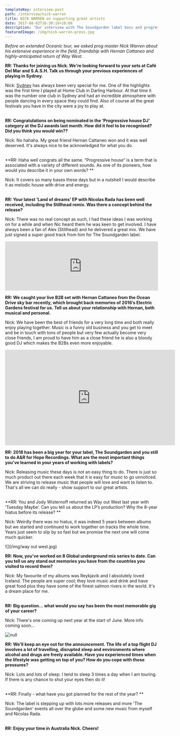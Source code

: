 ```yaml
---
templateKey: interview-post
path: /interview/nick-warren
title: NICK WARREN on supporting great artists
date: 2017-08-02T16:30:19+10:00
description: 'Our interview with The Soundgarden label boss and progressive house icon. '
featuredImage: /img/nick-warren-press.jpg
---
```

_Before an extended Oceanic tour, we asked prog master Nick Warren about his extensive experience in the field, friendship with Hernan Cattaneo and highly-anticipated return of Way West._

**RR: Thanks for joining us Nick. We're looking forward to your sets at Café Del Mar and S.A.S.H. Talk us through your previous experiences of playing in Sydney.**

Nick: [Sydney](https://www.ravereviewz.net/Events) has always been very special for me. One of the highlights was the first time I played at Home Club in Darling Harbour. At that time it was the number one club in Sydney and had an incredible atmosphere with people dancing in every space they could find. Also of course all the great festivals you have in the city were a joy to play at.
<br><br>

**RR: Congratulations on being nominated in the ‘Progressive house DJ’ category at the DJ awards last month. How did it feel to be recognised? Did you think you would win??**

Nick: No hahaha. My great friend Hernan Cattaneo won and it was well deserved. It's always nice to be acknowledged for what you do.
<br><br>

**RR: Haha well congrats all the same. “Progressive house“ is a term that is associated with a variety of different sounds. As one of its pioneers, how would you describe it in your own words? **

Nick: It covers so many bases these days but in a nutshell I would describe it as melodic house with drive and energy.
<br><br>

**RR: Your latest ‘Land of dreams’ EP with Nicolas Rada has been well received, including the Stillhead remix. Was there a concept behind the release?**

Nick: There was no real concept as such, I had these ideas I was working on for a while and when Nic heard them he was keen to get involved. I have always been a fan of Alex (Stillhead) and he delivered a great mix. We have just signed a super good track from him for The Soundgarden label.

<iframe src="https://embed.beatport.com/?id=10713212&type=track" width="100%" height="162" frameborder="0" scrolling="no" style="max-width:600px;"></iframe>

**RR: We caught your live B2B set with Hernan Cattaneo from the Ocean Drive sky bar recently, which brought back memories of 2016’s Electric Gardens festival for us. Tell us about your relationship with Hernan, both musical and personal.**

Nick: We have been the best of friends for a very long time and both really enjoy playing together. Music is a funny old business and you get to meet and be in touch with tons of people but very few actually become very close friends, I am proud to have him as a close friend he is also a bloody good DJ which makes the B2Bs even more enjoyable.

<iframe src="https://www.facebook.com/plugins/video.php?href=https%3A%2F%2Fwww.facebook.com%2FNickWarrenDJ%2Fvideos%2F10156619929273762%2F&show_text=0&width=560" width="560" height="315" style="border:none;overflow:hidden" scrolling="no" frameborder="0" allowTransparency="true" allowFullScreen="true"></iframe>

**RR: 2018 has been a big year for your label, The Soundgarden and you still to do A&R for Hope Recordings. What are the most important things you've learned in your years of working with labels?**

Nick: Releasing music these days is not an easy thing to do. There is just so much product out there each week that it is easy for music to go unnoticed. We are striving to release music that people will love and  want to listen to. That's all we can do really - show support to our great artists.
<br><br>

**RR: You and Jody Wisternoff returned as Way out West last year with ‘Tuesday Maybe’. Can you tell us about the LP’s production? Why the 8-year hiatus before its release? **

Nick: Weirdly there was no hiatus, it was indeed 5 years between albums but we started and continued to work together on tracks the whole time. Years just seem to slip by so fast but we promise the next one will come much quicker.

!\[](/img/way out west.jpg)

**RR: Now, you've worked on 8 Global underground mix series to date. Can you tell us any stand out memories you have from the countries you visited to record them?**

Nick: My favourite of my albums was Reykjavik and I absolutely loved Iceland. The people are super cool; they love music and drink and have great food plus they have some of the finest salmon rivers in the world. It's a dream place for me.
<br><br>

**RR: Big question… what would you say has been the most memorable gig of your career?**

Nick: There's one coming up next year at the start of June. More info coming soon...

![null](/img/nick-warren-live.jpg)

**RR: We'll keep an eye out for the announcement. The life of a top flight DJ involves a lot of travelling, disrupted sleep and environments where alcohol and drugs are freely available. Have you experienced times when the lifestyle was getting on top of you? How do you cope with those pressures?**

Nick: Lots and lots of sleep. I tend to sleep 3 times a day when I am touring. If there is any chance to shut your eyes then do it!
<br><br>

**RR: Finally - what have you got planned for the rest of the year? **

Nick: The label is stepping up with lots more releases and more 'The Soundgarden' events all over the globe and some new music from myself and Nicolas Rada.
<br><br>

**RR: Enjoy your time in Australia Nick. Cheers!**
